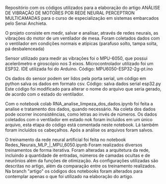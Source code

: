 Repositório com os códigos utilizados para a elaboração do artigo ANÁLISE DE VIBRAÇÃO DE MOTORES POR REDE NEURAL PERCEPTRON MULTICAMADAS para o curso de especialização em sistemas embarcados pelo Senai Anchieta.

O projeto consiste em medir, salvar e analisar, através de redes neurais, as vibrações do motor de um ventilador de mesa. Foram coletados dados com o ventilador em condições normais e atípicas (parafuso solto, tampa solta, pá desbalenceada)

Sensor utilizado para medir as vibrações foi o MPU-6050, que possui acelerômetro e giroscópio nos 3 eixos. Microcontrolador utilizado foi um ESP32. IDE utilizada foi do Arduino. Código: MPU6050-ESP32-2g-pt.ino

Os dados do sensor podem ser lidos pela porta serial, um código em python salva os dados em formato csv. Código: salva dados serial esp32.py Este código foi modificado para alterar o nome do arquivo que seria gerado, de acordo com o estado do ventilador.

Com o notebook colab RNA_analise_limpeza_dos_dados.ipynb foi feita a analise e tratamento dos dados, quando necessário. Na coleta dos dados pode ocorrer inconsistências, como letras ao invés de números. Os dados coletados com o ventilador em estado nok foram incluídos em um único arquivo, esta etapa do código está comentada neste notebook. Lá também foram incluídos os cabeçalhos. Após a análise os arquivos foram salvos.

O treinamento da rede neural artificial foi feita no notebook Redes_Neurais_MLP_|_MPU_6050.ipynb Foram realizados diversos treinamentos de forma iterativa. Foram alteradas a arquitetura da rede, incluindo a quantidade de entradas, números de camadas ocultas e de neurônios além da funções de otimização. As configurações utilizadas são descritas no artigo, além da comparação entre os treinamento realizados. Na branch "artigo" os códigos dos notebooks foram alterados para contemplar apenas o que foi utilizado na elaboração do artigo.

